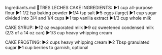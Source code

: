 Ingrediants.md
🍰TRES LECHES CAKE INGREDIENTS: 
►1 cup all-purpose flour
►1 1/2 tsp baking powder
►1/4 tsp salt
►5 eggs (large)
►1 cup sugar divided into 3/4 and 1/4 cups
►1 tsp vanilla extract
►1/3 cup whole milk

CAKE SYRUP:
►12 oz evaporated milk
►9 oz sweetened condensed milk (2/3 of a 14 oz can)
►1/3 cup heavy whipping cream

CAKE FROSTING:
►2 cups heavy whipping cream
►2 Tbsp granulated sugar
►1 cup berries to garnish, optional